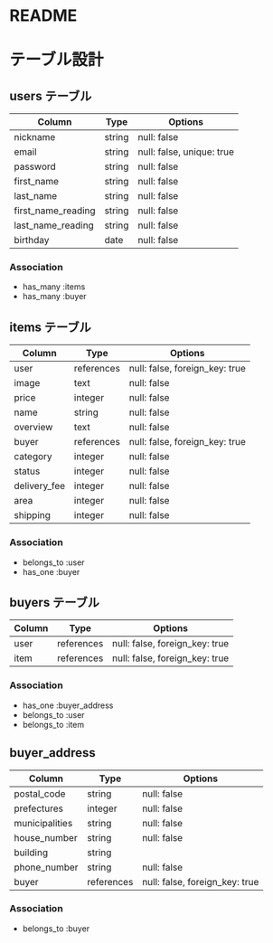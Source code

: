 # README
# テーブル設計

## users テーブル

| Column              | Type   | Options                   |
| ------------------- | ------ | ------------------------- |
| nickname            | string | null: false               |
| email               | string | null: false, unique: true |
| password            | string | null: false               |
| first_name          | string | null: false               |
| last_name           | string | null: false               |
| first_name_reading  | string | null: false               |
| last_name_reading   | string | null: false               |
| birthday            | date   | null: false               |

### Association

- has_many :items
- has_many :buyer



## items テーブル

| Column        | Type           | Options                        |
| ------------- | -------------- | ------------------------------ |
| user          | references     | null: false, foreign_key: true |
| image         | text           | null: false                    |
| price         | integer        | null: false                    |
| name          | string         | null: false                    |
| overview      | text           | null: false                    |
| buyer         | references     | null: false, foreign_key: true |
| category      | integer        | null: false                    |
| status        | integer        | null: false                    |
| delivery_fee  | integer        | null: false                    |
| area          | integer        | null: false                    |
| shipping      | integer        | null: false                    |

### Association

- belongs_to :user
- has_one :buyer

## buyers テーブル

| Column            | Type        | Options                        |
| ----------------- | ----------- | ------------------------------ |
| user              | references  | null: false, foreign_key: true |
| item              | references  | null: false, foreign_key: true |

### Association

- has_one :buyer_address
- belongs_to :user
- belongs_to :item

## buyer_address

| Column         | Type       | Options                        |
| -------------- | ---------- | ------------------------------ |
| postal_code    | string     | null: false                    |
| prefectures    | integer    | null: false                    |
| municipalities | string     | null: false                    |
| house_number   | string     | null: false                    |
| building       | string     |                                |
| phone_number   | string     | null: false                    |
| buyer          | references | null: false, foreign_key: true |

### Association

- belongs_to :buyer